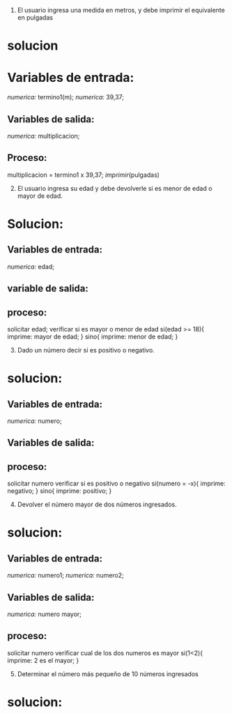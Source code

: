 1. El usuario ingresa una medida en metros, y debe imprimir el equivalente en pulgadas

# solucion

# Variables de entrada:
*numerica:* termino1(m);
*numerica:* 39,37;

## Variables de salida:
*numerica:* multiplicacion;

## Proceso:
multiplicacion = termino1 x 39,37;
*imprimir*(pulgadas)

2. El usuario ingresa su edad y debe devolverle si es menor de edad o mayor de edad.

# Solucion:

## Variables de entrada:
*numerica:* edad;

## variable de salida:

## proceso:
solicitar edad;
verificar si es mayor o menor de edad
si(edad >= 18){
    imprime: mayor de edad;
}
sino{
    imprime: menor de edad;
} 

3. Dado un número decir si es positivo o negativo.

# solucion:

## Variables de entrada:
*numerica:* numero;

## Variables de salida:

## proceso:
solicitar numero
verificar si es positivo o negativo
si(numero = -x){
    imprime: negativo;
}
sino{
    imprime: positivo;
}

4. Devolver el número mayor de dos números ingresados.

# solucion:

## Variables de entrada:
*numerica:* numero1;
*numerica:* numero2;

## Variables de salida:
*numerica:* numero mayor;

## proceso:
solicitar numero
verificar cual de los dos numeros es mayor
si(1<2){
    imprime: 2 es el mayor;
}

5. Determinar el número más pequeño de 10 números ingresados

# solucion:
